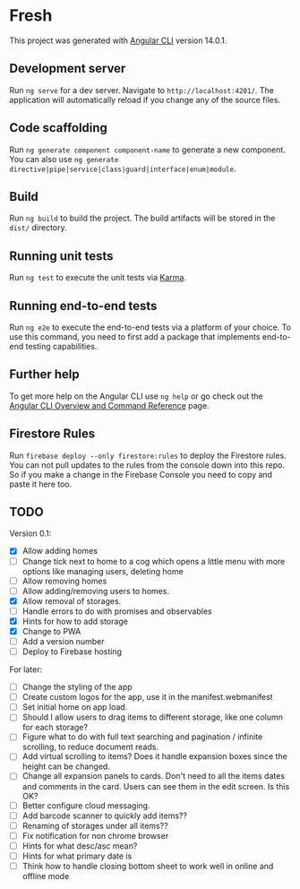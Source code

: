 # Fresh

This project was generated with [Angular CLI](https://github.com/angular/angular-cli) version 14.0.1.

## Development server

Run `ng serve` for a dev server. Navigate to `http://localhost:4201/`. The application will automatically reload if you change any of the source files.

## Code scaffolding

Run `ng generate component component-name` to generate a new component. You can also use `ng generate directive|pipe|service|class|guard|interface|enum|module`.

## Build

Run `ng build` to build the project. The build artifacts will be stored in the `dist/` directory.

## Running unit tests

Run `ng test` to execute the unit tests via [Karma](https://karma-runner.github.io).

## Running end-to-end tests

Run `ng e2e` to execute the end-to-end tests via a platform of your choice. To use this command, you need to first add a package that implements end-to-end testing capabilities.

## Further help

To get more help on the Angular CLI use `ng help` or go check out the [Angular CLI Overview and Command Reference](https://angular.io/cli) page.

## Firestore Rules

Run `firebase deploy --only firestore:rules` to deploy the Firestore rules. You can not pull updates to the rules from the console down into this repo. So if you make a change in the Firebase Console you need to copy and paste it here too.

## TODO

Version 0.1:

- [x] Allow adding homes
- [ ] Change tick next to home to a cog which opens a little menu with more options like managing users, deleting home
- [ ] Allow removing homes
- [ ] Allow adding/removing users to homes.
- [x] Allow removal of storages.
- [ ] Handle errors to do with promises and observables
- [x] Hints for how to add storage
- [x] Change to PWA
- [ ] Add a version number
- [ ] Deploy to Firebase hosting

For later:

- [ ] Change the styling of the app
- [ ] Create custom logos for the app, use it in the manifest.webmanifest
- [ ] Set initial home on app load.
- [ ] Should I allow users to drag items to different storage, like one column for each storage?
- [ ] Figure what to do with full text searching and pagination / infinite scrolling, to reduce document reads.
- [ ] Add virtual scrolling to items? Does it handle expansion boxes since the height can be changed.
- [ ] Change all expansion panels to cards. Don't need to all the items dates and comments in the card. Users can see them in the edit screen. Is this OK?
- [ ] Better configure cloud messaging.
- [ ] Add barcode scanner to quickly add items??
- [ ] Renaming of storages under all items??
- [ ] Fix notification for non chrome browser
- [ ] Hints for what desc/asc mean?
- [ ] Hints for what primary date is
- [ ] Think how to handle closing bottom sheet to work well in online and offline mode
